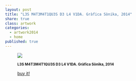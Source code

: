 ```yaml
---
layout: post
title: "L3S M4T3M4T1QU3S D3 L4 V1DA. Gràfica Sònika, 2014"
share: true
class: artwork
categories:
  - artwork2014
  - home
published: true
---
```


<figure class="text-center">
	<img src="http://www.inpocketart.com/wp-content/uploads/2014/07/1.l3sm4t3m4t1qu3-d3-l4-v1da-grafika-sonika-2014-watermark.jpg">
	<figcaption>
		<p><small><strong>L3S M4T3M4T1QU3S D3 L4 V1DA. Gràfica Sònika, 2014</strong></small></p>
		<p><a href="http://www.inpocketart.com/product/l3s-m4t3m4t1qu3s-d3-l4-v1da-grafica-sonika-2014/" class="btn btn-primary btn-lg"><i class="fa fa-credit-card"></i> buy it!</a></p>
	</figcaption>
</figure>